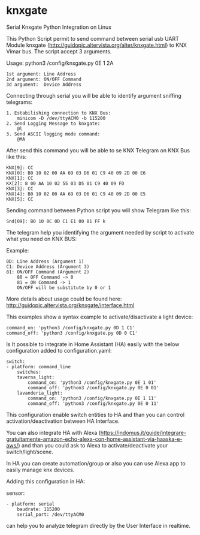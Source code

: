 # knxgate
Serial Knxgate Python Integration on Linux

This Python Script permit to send command between serial usb UART Module knxgate (http://guidopic.altervista.org/alter/knxgate.html) to KNX Vimar bus.
The script accept 3 arguments.

Usage:
python3 /config/knxgate.py 0E 1 2A

    1st argument: Line Address
    2nd argument: ON/OFF Command
    3d argument:  Device Address

Connecting through serial you will be able to identify argument sniffing telegrams:

    1. Estabilishing connection to KNX Bus:
        minicom -D /dev/ttyACM0 -b 115200
    2. Send Logging Message to knxgate:
        @l
    3. Send ASCII logging mode command:
        @MA
   
After send this command you will be able to se KNX Telegram on KNX Bus like this:

    KNX[9]: CC
    KNX[0]: B0 10 02 00 AA 69 03 D6 01 C9 40 09 2D 00 E6
    KNX[1]: CC
    KX[2]: 8 00 AA 10 02 55 03 D5 01 C9 40 09 FD
    KNX[3]: CC
    KNX[4]: B0 10 02 00 AA 69 03 D6 01 C9 40 09 2D 00 E5
    KNX[5]: CC

Sending command between Python script you will show Telegram like this:

    Snd[09]: B0 10 0C 0D C1 E1 00 81 FF k

The telegram help you identifying the argument needed by script to activate what you need on KNX BUS:

Example:
    
    0D: Line Address (Argument 1)
    C1: Device Address (Argument 3)
    81: ON/OFF Command (Argument 2)
        80 = OFF Command -> 0
        81 = ON Command -> 1
        ON/OFF will be substitute by 0 or 1
  
More details about usage could be found here:
  http://guidopic.altervista.org/knxgate/interface.html
  
This examples show a syntax example to activate/disactivate a light device:

    command_on: 'python3 /config/knxgate.py 0D 1 C1'
    command_off: 'python3 /config/knxgate.py 0D 0 C1'

Is It possible to integrate in Home Assistant (HA) easily with the below configuration added to configuration.yaml:

    switch:
    - platform: command_line
        switches:
        taverna_light:
            command_on: 'python3 /config/knxgate.py 0E 1 01'
            command_off: 'python3 /config/knxgate.py 0E 0 01'
        lavanderia_light:
            command_on: 'python3 /config/knxgate.py 0E 1 11'
            command_off: 'python3 /config/knxgate.py 0E 0 11'

This configuration enable switch entities to HA and than you can control activation/deactivation between HA Interface.

You can also integrate HA with Alexa (https://indomus.it/guide/integrare-gratuitamente-amazon-echo-alexa-con-home-assistant-via-haaska-e-aws/) and than you could ask to Alexa to activate/deactivate your switch/light/scene.

In HA you can create automation/group or also you can use Alexa app to easily manage knx devices.

Adding this configuration in HA:

sensor:

    - platform: serial
        baudrate: 115200
        serial_port: /dev/ttyACM0

can help you to analyze telegram directly by the User Interface in realtime.
